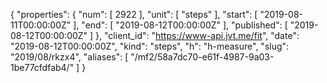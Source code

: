 {
  "properties": {
    "num": [
      2922
    ],
    "unit": [
      "steps"
    ],
    "start": [
      "2019-08-11T00:00:00Z"
    ],
    "end": [
      "2019-08-12T00:00:00Z"
    ],
    "published": [
      "2019-08-12T00:00:00Z"
    ]
  },
  "client_id": "https://www-api.jvt.me/fit",
  "date": "2019-08-12T00:00:00Z",
  "kind": "steps",
  "h": "h-measure",
  "slug": "2019/08/rkzx4",
  "aliases": [
    "/mf2/58a7dc70-e61f-4987-9a03-1be77cfdfab4/"
  ]
}
